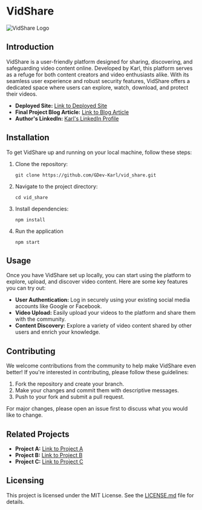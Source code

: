 # VidShare

![VidShare Logo](https://drive.google.com/file/d/1boH-A-t5CD4oS0-X66tNW1BvlndYz52d/view?usp=drive_linkhttps://hilarious-muffin-7168a8.netlify.app/)

## Introduction

VidShare is a user-friendly platform designed for sharing, discovering, and safeguarding video content online. Developed by Karl, this platform serves as a refuge for both content creators and video enthusiasts alike. With its seamless user experience and robust security features, VidShare offers a dedicated space where users can explore, watch, download, and protect their videos.

- **Deployed Site:** [Link to Deployed Site](https://hilarious-muffin-7168a8.netlify.app/)
- **Final Project Blog Article:** [Link to Blog Article]()
- **Author's LinkedIn:** [Karl's LinkedIn Profile](https://www.linkedin.com/in/karl-gerard/)

## Installation

To get VidShare up and running on your local machine, follow these steps:

1. Clone the repository:
    ```
    git clone https://github.com/GDev-Karl/vid_share.git
    ```
2. Navigate to the project directory:
    ```
    cd vid_share
    ```
3. Install dependencies:
    ```
    npm install
    ```
4. Run the application
    ```
    npm start
    ```

## Usage

Once you have VidShare set up locally, you can start using the platform to explore, upload, and discover video content. Here are some key features you can try out:

- **User Authentication:** Log in securely using your existing social media accounts like Google or Facebook.
- **Video Upload:** Easily upload your videos to the platform and share them with the community.
- **Content Discovery:** Explore a variety of video content shared by other users and enrich your knowledge.

## Contributing

We welcome contributions from the community to help make VidShare even better! If you're interested in contributing, please follow these guidelines:

1. Fork the repository and create your branch.
2. Make your changes and commit them with descriptive messages.
3. Push to your fork and submit a pull request.

For major changes, please open an issue first to discuss what you would like to change.

## Related Projects

- **Project A:** [Link to Project A](#)
- **Project B:** [Link to Project B](#)
- **Project C:** [Link to Project C](#)

## Licensing

This project is licensed under the MIT License. See the [LICENSE.md](LICENSE.md) file for details.
